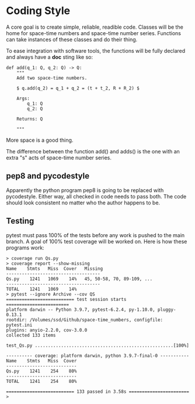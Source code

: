# Coding Style

A core goal is to create simple, reliable, readible code. Classes will be the
home for space-time numbers and space-time number series. Functions can take
instances of these classes and do their thing.

To ease integration with software tools, the functions will be fully declared
and always have a __doc__ sting like so:

```
def add(q_1: Q, q_2: Q) -> Q:
    """
    Add two space-time numbers.

    $ q.add(q_2) = q_1 + q_2 = (t + t_2, R + R_2) $

    Args:
        q_1: Q
        q_2: Q

    Returns: Q

    """

```

More space is a good thing.

The difference between the function add() and adds() is the one with an
extra "s" acts of space-time number series.

## pep8 and pycodestyle

Apparently the python program pep8 is going to be replaced with
pycodestyle. Either way, all checked in code needs to pass both.
The code should look consistent no matter who the author happens
to be.

## Testing

pytest must pass 100% of the tests before any work is pushed to the main
branch. A goal of 100% test coverage will be worked on. Here is how these
programs work:

```
> coverage run Qs.py
> coverage report --show-missing
Name    Stmts   Miss  Cover   Missing
------------------------------------
Qs.py    1241   1069    14%   45, 50-58, 70, 89-109, ...
------------------------------------
TOTAL    1241   1069    14%
> pytest --ignore Archive --cov QS 
========================== test session starts ========================
platform darwin -- Python 3.9.7, pytest-6.2.4, py-1.10.0, pluggy-0.13.1
rootdir: /Volumes/ssd/Github/space-time_numbers, configfile: pytest.ini
plugins: anyio-2.2.0, cov-3.0.0
collected 133 items

test_Qs.py .....................................................[100%]

---------- coverage: platform darwin, python 3.9.7-final-0 -----------
Name    Stmts   Miss  Cover
---------------------------
Qs.py    1241    254    80%
---------------------------
TOTAL    1241    254    80%

========================== 133 passed in 3.58s =======================
>
```

